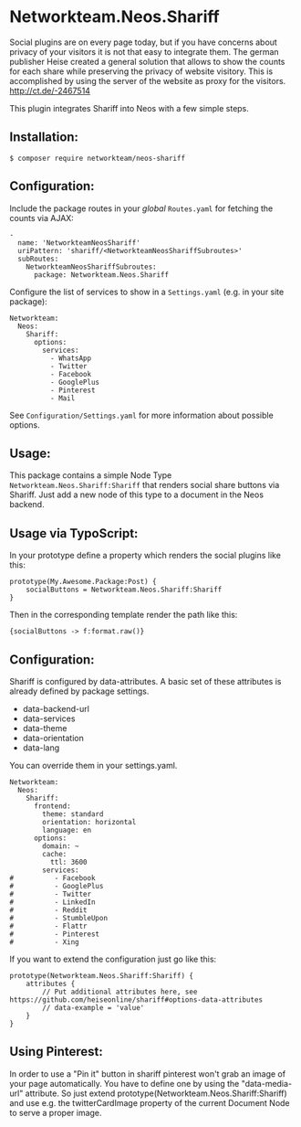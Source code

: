 Networkteam.Neos.Shariff
========================

Social plugins are on every page today, but if you have concerns about privacy of your visitors it is not that easy
to integrate them. The german publisher Heise created a general solution that allows to show the counts for each share
while preserving the privacy of website visitory. This is accomplished by using the server of the website as proxy for
the visitors. http://ct.de/-2467514

This plugin integrates Shariff into Neos with a few simple steps.

Installation:
-------------

    $ composer require networkteam/neos-shariff

Configuration:
--------------

Include the package routes in your *global* `Routes.yaml` for fetching the counts via AJAX:

    -
      name: 'NetworkteamNeosShariff'
      uriPattern: 'shariff/<NetworkteamNeosShariffSubroutes>'
      subRoutes:
        NetworkteamNeosShariffSubroutes:
          package: Networkteam.Neos.Shariff

Configure the list of services to show in a `Settings.yaml` (e.g. in your site package):

    Networkteam:
      Neos:
        Shariff:
          options:
            services:
              - WhatsApp
              - Twitter
              - Facebook
              - GooglePlus
              - Pinterest
              - Mail

See `Configuration/Settings.yaml` for more information about possible options.

Usage:
------

This package contains a simple Node Type `Networkteam.Neos.Shariff:Shariff` that renders social
share buttons via Shariff. Just add a new node of this type to a document in the Neos backend.

Usage via TypoScript:
---------------------

In your prototype define a property which renders the social plugins like this:

    prototype(My.Awesome.Package:Post) {
        socialButtons = Networkteam.Neos.Shariff:Shariff
    }

Then in the corresponding template render the path like this:

    {socialButtons -> f:format.raw()}

Configuration:
---------------------

Shariff is configured by data-attributes. A basic set of these attributes is already defined by package settings.

* data-backend-url
* data-services
* data-theme
* data-orientation
* data-lang

You can override them in your settings.yaml.

    Networkteam:
      Neos:
        Shariff:
          frontend:
            theme: standard
            orientation: horizontal
            language: en
          options:
            domain: ~
            cache:
              ttl: 3600
            services:
    #          - Facebook
    #          - GooglePlus
    #          - Twitter
    #          - LinkedIn
    #          - Reddit
    #          - StumbleUpon
    #          - Flattr
    #          - Pinterest
    #          - Xing

If you want to extend the configuration just go like this:

    prototype(Networkteam.Neos.Shariff:Shariff) {
    	attributes {
    		// Put additional attributes here, see https://github.com/heiseonline/shariff#options-data-attributes
    		// data-example = 'value'
    	}
    }
    
Using Pinterest:
---------------------
In order to use a "Pin it" button in shariff pinterest won't grab an image of your page automatically. You have to define one by using the "data-media-url" attribute. So just extend prototype(Networkteam.Neos.Shariff:Shariff) and use e.g. the twitterCardImage property of the current Document Node to serve a proper image.
